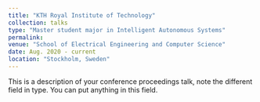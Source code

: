 ```yaml
---
title: "KTH Royal Institute of Technology"
collection: talks
type: "Master student major in Intelligent Autonomous Systems"
permalink: 
venue: "School of Electrical Engineering and Computer Science"
date: Aug. 2020 - current
location: "Stockholm, Sweden"
---
```


This is a description of your conference proceedings talk, note the different field in type. You can put anything in this field.
